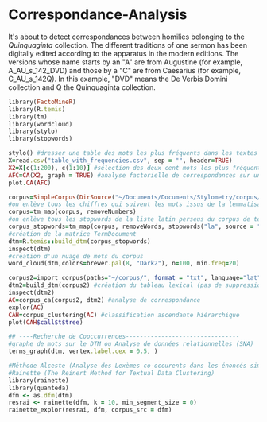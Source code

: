 # Correspondance-Analysis

It's about to detect correspondances between homilies belonging to the _Quinquaginta_ collection. The different traditions of one sermon has been digitally edited according to the apparatus in the modern editions. The versions whose name starts by an "A" are from Augustine (for example, A_AU_s_142_DVD) and those by a "C" are from Caesarius (for example, C_AU_s_142Q). In this example, "DVD" means the De Verbis Domini collection and Q the Quinquaginta collection.

```ruby
library(FactoMineR)
library(R.temis)
library(tm)
library(wordcloud)
library(stylo)
library(stopwords)

stylo() #dresser une table des mots les plus fréquents dans les textes du corpus
X=read.csv("table_with_frequencies.csv", sep = "", header=TRUE)
X2=X[c(1:200), c(1:10)] #sélection des deux cent mots les plus fréquents et des dix premiers textes
AFC=CA(X2, graph = TRUE) #analyse factorielle de correspondances sur une table de fréquences de mots dans un corpus
plot.CA(AFC)

corpus=SimpleCorpus(DirSource("~/Documents/Documents/Stylometry/corpus/"))
#on enlève tous les chiffres qui suivent les mots issus de la lemmatisation de Deucalion
corpus=tm_map(corpus, removeNumbers)
#on enlève tous les stopwords de la liste latin perseus du corpus de textes
corpus_stopwords=tm_map(corpus, removeWords, stopwords("la", source = "perseus"))
#création de la matrice TermDocument
dtm=R.temis::build_dtm(corpus_stopwords)
inspect(dtm)
#création d'un nuage de mots du corpus
word_cloud(dtm,colors=brewer.pal(8, "Dark2"), n=100, min.freq=20)

corpus2=import_corpus(paths="~/corpus/", format = "txt", language="lat")
dtm2=build_dtm(corpus2) #création du tableau lexical (pas de suppression des stopwords)
inspect(dtm2)
AC=corpus_ca(corpus2, dtm2) #analyse de correspondance
explor(AC)
CAH=corpus_clustering(AC) #classification ascendante hiérarchique
plot(CAH$call$t$tree)

## ----Recherche de Cooccurrences--------------------------------
#graphe de mots sur le DTM ou Analyse de données relationnelles (SNA)
terms_graph(dtm, vertex.label.cex = 0.5, )

#Méthode Alceste (Analyse des Lexèmes co-occurents dans les énoncés simples d'un texte)
#Rainette (The Reinert Method for Textual Data Clustering)
library(rainette)
library(quanteda)
dfm <- as.dfm(dtm)
resrai <- rainette(dfm, k = 10, min_segment_size = 0)
rainette_explor(resrai, dfm, corpus_src = dfm)
```
